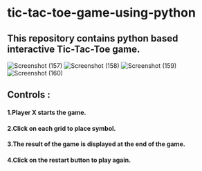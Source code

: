 # tic-tac-toe-game-using-python

## This repository contains python based interactive Tic-Tac-Toe game.

![Screenshot (157)](https://user-images.githubusercontent.com/114282369/196422388-97e255e2-ccb0-44bc-b594-779ec9e5f6c0.png)
![Screenshot (158)](https://user-images.githubusercontent.com/114282369/196422404-81a9911b-ae07-435b-ab49-cca27816aab4.png)
![Screenshot (159)](https://user-images.githubusercontent.com/114282369/196422413-cd6c8e28-8639-437c-bc15-c9e5a4996a06.png)
![Screenshot (160)](https://user-images.githubusercontent.com/114282369/196422418-14f1da57-029c-4b78-94ea-d40ba94395ed.png)


## Controls :

#### 1.Player X starts the game.
#### 2.Click on each grid to place symbol.
#### 3.The result of the game is displayed at the end of the game.
#### 4.Click on the restart button to play again.

